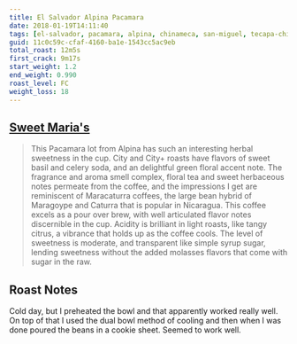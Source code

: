 ```yaml
---
title: El Salvador Alpina Pacamara
date: 2018-01-19T14:11:40
tags: [el-salvador, pacamara, alpina, chinameca, san-miguel, tecapa-chinameca ]
guid: 11c0c59c-cfaf-4160-ba1e-1543cc5ac9eb
total_roast: 12m5s
first_crack: 9m17s
start_weight: 1.2
end_weight: 0.990
roast_level: FC
weight_loss: 18
---
```


## [Sweet Maria's][sm]

[sm]: https://web.archive.org/web/20171110224449/https://www.sweetmarias.com/product/el-salvador-alpina-pacamara

> This Pacamara lot from Alpina has such an interesting herbal sweetness in the
> cup. City and City+ roasts have flavors of sweet basil and celery soda, and an
> delightful green floral accent note. The fragrance and aroma smell complex,
> floral tea and sweet herbaceous notes permeate from the coffee, and the
> impressions I get are reminiscent of Maracaturra coffees, the large bean
> hybrid of Maragoype and Caturra that is popular in Nicaragua. This coffee
> excels as a pour over brew, with well articulated flavor notes discernible in
> the cup. Acidity is brilliant in light roasts, like tangy citrus, a vibrance
> that holds up as the coffee cools. The level of sweetness is moderate, and
> transparent like simple syrup sugar, lending sweetness without the added
> molasses flavors that come with sugar in the raw.

## Roast Notes

Cold day, but I preheated the bowl and that apparently worked really well.  On
top of that I used the dual bowl method of cooling and then when I was done
poured the beans in a cookie sheet.  Seemed to work well.
